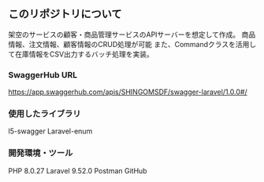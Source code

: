 ## このリポジトリについて
架空のサービスの顧客・商品管理サービスのAPIサーバーを想定して作成。
商品情報、注文情報、顧客情報のCRUD処理が可能
また、Commandクラスを活用して在庫情報をCSV出力するバッチ処理を実装。
### SwaggerHub URL
https://app.swaggerhub.com/apis/SHINGOMSDF/swagger-laravel/1.0.0#/

### 使用したライブラリ
l5-swagger
Laravel-enum

### 開発環境・ツール
PHP 8.0.27
Laravel 9.52.0
Postman
GitHub
